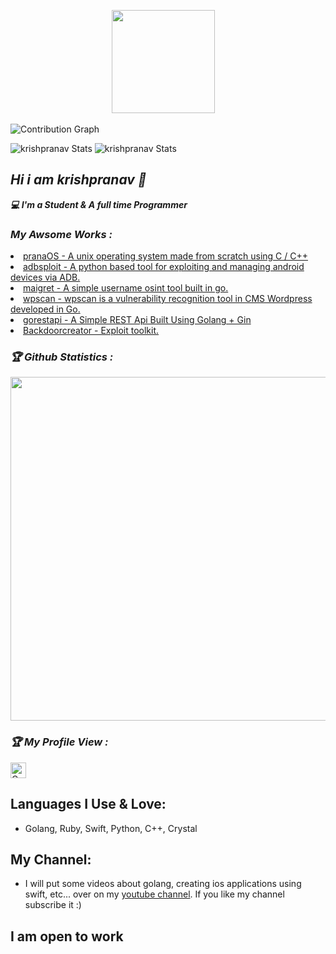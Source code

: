 <!-- Github README -->
<p align="center"><a href="https://github.com/krishpranav">
<img height="165" src="https://github-readme-stats.vercel.app/api?username=krishpranav&show_icons=true&include_all_commits=true&theme=react&cache_seconds=3200&hide_border=true" /></a>
&nbsp;&nbsp;&nbsp;
</a></p>


![Contribution Graph](https://activity-graph.herokuapp.com/graph?username=krishpranav&theme=dracula&bg_color=00000000&color=878787&line=4c8ed9&point=00000000&area=true&hide_border=tru)


![krishpranav Stats](https://github-profile-summary-cards.vercel.app/api/cards/repos-per-language?username=krishpranav&theme=solarized_dark)
![krishpranav Stats]()


<h2><b><i>Hi i am krishpranav 👋</i></b></h2>
<b><i>💻 I'm a Student & A full time Programmer</i></b>

<h3><b><i> My Awsome Works :</i></b></h3>
<li> <a href="https://github.com/pranaOS/pranaOS">pranaOS - A unix operating system made from scratch using C / C++</a>
<li> <a href="https://github.com/krishpranav/adbsploit">adbsploit - A python based tool for exploiting and managing android devices via ADB.</a>
<li> <a href="https://github.com/krishpranav/maigret">maigret - A simple username osint tool built in go. </a> 
<li> <a href="https://github.com/krishpranav/wpscan">wpscan - wpscan is a vulnerability recognition tool in CMS Wordpress developed in Go.</a>
<li> <a href="https://github.com/krishpranav/gorestapi">gorestapi - A Simple REST Api Built Using Golang + Gin </a>
<li> <a href="https://github.com/krishpranav/Backdoorcreator">Backdoorcreator - Exploit toolkit.</a>



<h3><b><i>🏆 Github Statistics :</i></b></h3>
<a href="https://github.com/krishpranav"><img width=550 src="https://github-profile-trophy.vercel.app/?username=krishpranav&theme=dracula&no-frame=true&title=Followers,Stars,Commit,Repository,Issues"/></a>

<h3><b><i>🏆 My Profile View :</i></b></h3>
<a href="https://github.com/krishpranav"><img height="25" title="Counter" src="https://komarev.com/ghpvc/?username=krishpranav&color=blueviolet&style=flat-square"></a>

## Languages I Use & Love:
- Golang, Ruby, Swift, Python, C++, Crystal


## My Channel:
- I will put some videos about golang, creating ios applications using swift, etc... over on my [youtube channel](https://www.youtube.com/channel/UCW5diH8AVgy-b8BsDrDqNNw). If you like my channel subscribe it :)

## I am open to work 
